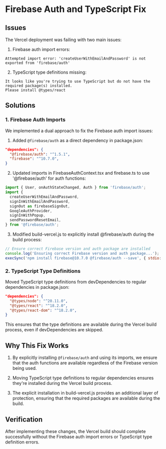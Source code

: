 # Firebase Auth and TypeScript Fix

## Issues

The Vercel deployment was failing with two main issues:

1. Firebase auth import errors:

```
Attempted import error: 'createUserWithEmailAndPassword' is not exported from 'firebase/auth'
```

2. TypeScript type definitions missing:

```
It looks like you're trying to use TypeScript but do not have the required package(s) installed.
Please install @types/react
```

## Solutions

### 1. Firebase Auth Imports

We implemented a dual approach to fix the Firebase auth import issues:

1. Added `@firebase/auth` as a direct dependency in package.json:

```json
"dependencies": {
  "@firebase/auth": "^1.5.1",
  "firebase": "^10.7.0",
}
```

2. Updated imports in FirebaseAuthContext.tsx and firebase.ts to use '@firebase/auth' for auth functions:

```typescript
import { User, onAuthStateChanged, Auth } from 'firebase/auth';
import {
  createUserWithEmailAndPassword,
  signInWithEmailAndPassword,
  signOut as firebaseSignOut,
  GoogleAuthProvider,
  signInWithPopup,
  sendPasswordResetEmail,
} from '@firebase/auth';
```

3. Modified build-vercel.js to explicitly install @firebase/auth during the build process:

```javascript
// Ensure correct Firebase version and auth package are installed
console.log('Ensuring correct Firebase version and auth package...');
execSync('npm install firebase@10.7.0 @firebase/auth --save', { stdio: 'inherit' });
```

### 2. TypeScript Type Definitions

Moved TypeScript type definitions from devDependencies to regular dependencies in package.json:

```json
"dependencies": {
  "@types/node": "^20.11.0",
  "@types/react": "^18.2.0",
  "@types/react-dom": "^18.2.0",
}
```

This ensures that the type definitions are available during the Vercel build process, even if devDependencies are skipped.

## Why This Fix Works

1. By explicitly installing `@firebase/auth` and using its imports, we ensure that the auth functions are available regardless of the Firebase version being used.

2. Moving TypeScript type definitions to regular dependencies ensures they're installed during the Vercel build process.

3. The explicit installation in build-vercel.js provides an additional layer of protection, ensuring that the required packages are available during the build.

## Verification

After implementing these changes, the Vercel build should complete successfully without the Firebase auth import errors or TypeScript type definition errors.
